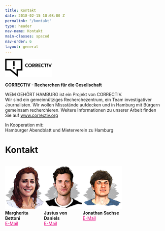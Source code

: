 ```yaml
---
title: Kontakt
date: 2018-02-15 10:08:00 Z
permalink: "/kontakt"
type: header
nav-name: Kontakt
main-classes: spaced
nav-order: 6
layout: general
---
```


<a href="https://correctiv.org" target="blank"><img src="/assets/images/logos/correctiv.jpg" width="30%"></a>

**CORRECTIV - Recherchen für die Gesellschaft**

WEM GEHÖRT HAMBURG ist ein Projekt von CORRECTIV.<br>
Wir sind ein gemeinnütziges Recherchezentrum,
ein Team investigativer Journalisten. Wir wollen
Missstände aufdecken und in Hamburg mit Bürgern
gemeinsam recherchieren. Weitere Informationen zu unserer Arbeit finden Sie auf <a style="color: #e5007d" href="https://correctiv.org" target="blank">www.correctiv.org</a>

In Kooperation mit:<br>
Hamburger Abendblatt und Mieterverein zu Hamburg

# Kontakt
<br>

<div style="float:left; width:25%">
<img src="/assets/images/margherita-bettoni.png">
<strong>Margherita Bettoni</strong>
<br>
<a style="color: #e5007d" href="mailto:margherita.bettoni@correctiv.org">E-Mail</a>
</div>

<div style="float:left; width:25%">
<img src="/assets/images/justus-von-daniels.png">
<strong>Justus von Daniels</strong>
<br>
<a style="color: #e5007d" href="mailto:justus.von.daniels@correctiv.org">E-Mail</a>
</div>

<div style="float:left; width:25%">
<img src="/assets/images/jonathan-sachse.png">
<strong>Jonathan Sachse</strong>
<br>
<a style="color: #e5007d" href="mailto:jonathan.sachse@correctiv.org">E-Mail</a>
</div>

<br><br><br>

<div style="float:none>
# Mobile Lokalredaktion
<br>
Wir wollen mit Ihnen, den Mietern, Transparenz
schaffen. Wir helfen Ihnen, den wahren
Eigentümer herauszufinden. Und wir wollen mit
Ihnen ins Gespräch kommen. Erzählen Sie uns ihre
Mietergeschichte. Dafür richten wir in der Stadt eine
mobile Lokalredaktion ein, in der wir zwei Monate
arbeiten werden.</div>
